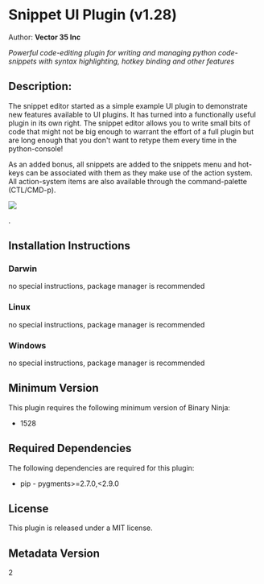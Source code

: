 # Snippet UI Plugin (v1.28)
Author: **Vector 35 Inc**

_Powerful code-editing plugin for writing and managing python code-snippets with syntax highlighting, hotkey binding and other features_

## Description:

The snippet editor started as a simple example UI plugin to demonstrate new features available to UI plugins. It has turned into a functionally useful plugin in its own right. The snippet editor allows you to write small bits of code that might not be big enough to warrant the effort of a full plugin but are long enough that you don't want to retype them every time in the python-console!

As an added bonus, all snippets are added to the snippets menu and hot-keys can be associated with them as they make use of the action system. All action-system items are also available through the command-palette (CTL/CMD-p).

![](https://github.com/Vector35/snippets/blob/master/media/snippets.gif?raw=true)

.


## Installation Instructions

### Darwin

no special instructions, package manager is recommended

### Linux

no special instructions, package manager is recommended

### Windows

no special instructions, package manager is recommended

## Minimum Version

This plugin requires the following minimum version of Binary Ninja:

* 1528



## Required Dependencies

The following dependencies are required for this plugin:

 * pip - pygments>=2.7.0,<2.9.0


## License

This plugin is released under a MIT license.
## Metadata Version

2
